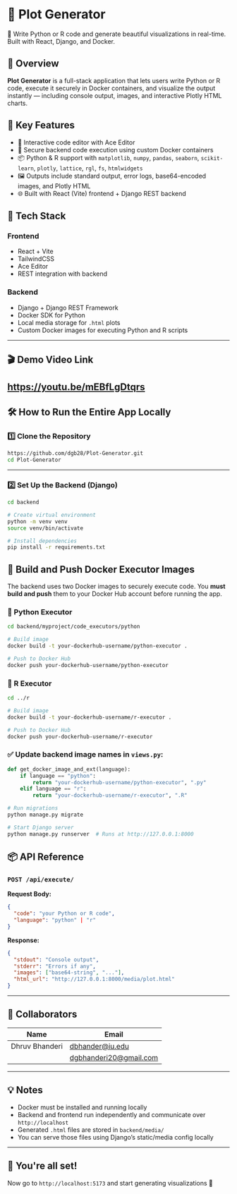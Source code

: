 # 🚀 Plot Generator  
🎨 Write Python or R code and generate beautiful visualizations in real-time. Built with React, Django, and Docker.

## 🌟 Overview  
**Plot Generator** is a full-stack application that lets users write Python or R code, execute it securely in Docker containers, and visualize the output instantly — including console output, images, and interactive Plotly HTML charts.

## 🧠 Key Features  
- 📝 Interactive code editor with Ace Editor  
- 🐳 Secure backend code execution using custom Docker containers  
- 📦 Python & R support with `matplotlib`, `numpy`, `pandas`, `seaborn`, `scikit-learn`, `plotly`, `lattice`, `rgl`, `fs`, `htmlwidgets`  
- 🖼️ Outputs include standard output, error logs, base64-encoded images, and Plotly HTML  
- 🌐 Built with React (Vite) frontend + Django REST backend

## 🧩 Tech Stack  
### Frontend
- React + Vite  
- TailwindCSS  
- Ace Editor  
- REST integration with backend

### Backend
- Django + Django REST Framework  
- Docker SDK for Python  
- Local media storage for `.html` plots  
- Custom Docker images for executing Python and R scripts

---
## 🎬 Demo Video Link
https://youtu.be/mEBfLgDtqrs
---

## 🛠️ How to Run the Entire App Locally

### 1️⃣ Clone the Repository
```bash
https://github.com/dgb28/Plot-Generator.git
cd Plot-Generator
```

---

### 2️⃣ Set Up the Backend (Django)

```bash
cd backend

# Create virtual environment
python -m venv venv
source venv/bin/activate

# Install dependencies
pip install -r requirements.txt
```
## 🐳 Build and Push Docker Executor Images

The backend uses two Docker images to securely execute code. You **must build and push** them to your Docker Hub account before running the app.

### 🔧 Python Executor
```bash
cd backend/myproject/code_executors/python

# Build image
docker build -t your-dockerhub-username/python-executor .

# Push to Docker Hub
docker push your-dockerhub-username/python-executor
```

### 🔧 R Executor
```bash
cd ../r

# Build image
docker build -t your-dockerhub-username/r-executor .

# Push to Docker Hub
docker push your-dockerhub-username/r-executor
```

### ✅ Update backend image names in `views.py`:
```python
def get_docker_image_and_ext(language):
    if language == "python":
        return "your-dockerhub-username/python-executor", ".py"
    elif language == "r":
        return "your-dockerhub-username/r-executor", ".R"
```
```bash
# Run migrations
python manage.py migrate

# Start Django server
python manage.py runserver  # Runs at http://127.0.0.1:8000
```

## 📦 API Reference

### `POST /api/execute/`

**Request Body:**
```json
{
  "code": "your Python or R code",
  "language": "python" | "r"
}
```

**Response:**
```json
{
  "stdout": "Console output",
  "stderr": "Errors if any",
  "images": ["base64-string", "..."],
  "html_url": "http://127.0.0.1:8000/media/plot.html"
}
```

---

## 👥 Collaborators  
| Name           | Email              |
|----------------|--------------------|
| Dhruv Bhanderi | dbhander@iu.edu    |
|                | dgbhanderi20@gmail.com |

---

## 💡 Notes
- Docker must be installed and running locally  
- Backend and frontend run independently and communicate over `http://localhost`  
- Generated `.html` files are stored in `backend/media/`  
- You can serve those files using Django’s static/media config locally

---

## 🏁 You're all set!
Now go to `http://localhost:5173` and start generating visualizations 🚀

